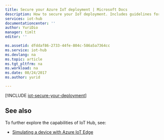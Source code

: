 ```yaml
---
title: Secure your Azure IoT deployment | Microsoft Docs
description: How to secure your IoT deployment. Includes guidelines for securing device provisioning, connections, and access to the IoT Hub service.
services: iot-hub
documentationcenter: ''
author: YuriDio
manager: timlt
editor: ''

ms.assetid: dfddaf86-2733-44fe-804c-586a5a7364cc
ms.service: iot-hub
ms.devlang: na
ms.topic: article
ms.tgt_pltfrm: na
ms.workload: na
ms.date: 08/24/2017
ms.author: yurid

---
```

[!INCLUDE [iot-secure-your-deployment](../../includes/iot-secure-your-deployment.md)]

## See also
To further explore the capabilities of IoT Hub, see:

* [Simulating a device with Azure IoT Edge][lnk-iotedge]

[lnk-iotedge]: iot-hub-linux-iot-edge-simulated-device.md
